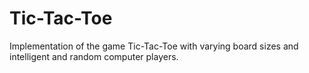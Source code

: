 Tic-Tac-Toe
===========

Implementation of the game Tic-Tac-Toe with varying board sizes and intelligent and random computer players.
